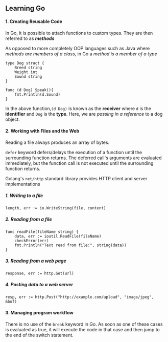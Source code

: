 ## Learning Go

#### 1. Creating Reusable Code

In Go, it is possible to attach functions to custom types. They are then referred to as _**methods**_

As opposed to more completely OOP languages such as Java where _methods are members of a class_, in Go a _method is a
member of a type_

```
type Dog struct {
	Breed string
	Weight int
	Sound string
}

func (d Dog) Speak(){
	fmt.Println(d.Sound)
}
```

In the above function,`(d Dog)` is known as the **receiver** where `d` is the **identifier** and `Dog` is the **type**.
Here, we are _passing in a reference_ to a dog object.

#### 2. Working with Files and the Web

Reading a file always produces an array of bytes.

`defer` keyword defers/delays the execution of a function until the surrounding function returns. The deferred call's
arguments are evaluated immediately, but the function call is not executed until the surrounding function returns.

Golang's `net/http` standard library provides HTTP client and server implementations

##### 1. Writing to a file

```
length, err := io.WriteString(file, content)
```

##### 2. Reading from a file

```
func readFile(fileName string) {
	data, err := ioutil.ReadFile(fileName)
	checkError(err)
	fmt.Println("Text read from file:", string(data))
}
```

##### 3. Reading from a web page

```
response, err := http.Get(url)
```

##### 4. Posting data to a web server

```
resp, err := http.Post("http://example.com/upload", "image/jpeg", &buf)
```

#### 3. Managing program workflow

There is no use of the `break` keyword in Go. As soon as one of these cases is evaluated as true, it will execute the
code in that case and then jump to the end of the switch statement.

